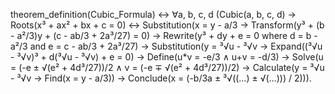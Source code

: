 theorem_definition(Cubic_Formula) ↔
∀a, b, c, d (Cubic(a, b, c, d) →
Roots(x³ + ax² + bx + c = 0) ↔
Substitution(x = y - a/3 →
Transform(y³ + (b - a²/3)y + (c - ab/3 + 2a³/27) = 0) →
Rewrite(y³ + dy + e = 0 where d = b - a²/3 and e = c - ab/3 + 2a³/27) →
Substitution(y = ³√u - ³√v →
Expand((³√u - ³√v)³ + d(³√u - ³√v) + e = 0) →
Define(u*v = -e/3 ∧ u+v = -d/3) →
Solve(u = (-e ± √(e² + 4d³/27))/2 ∧ v = (-e ∓ √(e² + 4d³/27))/2) →
Calculate(y = ³√u - ³√v →
Find(x = y - a/3)) →
Conclude(x = (-b/3a ± ³√((…) ± √(…))) / 2))).
